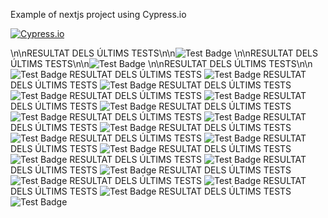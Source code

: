 Example of nextjs project using Cypress.io

<!---Start place for the badge -->
[![Cypress.io](https://img.shields.io/badge/tested%20with-Cypress-04C38E.svg)](https://www.cypress.io/)

<!---End place for the badge -->
\n\nRESULTAT DELS ÚLTIMS TESTS\n\n![Test Badge](https://img.shields.io/badge/tested%20with-Cypress-04C38E.svg)
\n\nRESULTAT DELS ÚLTIMS TESTS\n\n![Test Badge](https://img.shields.io/badge/tested%20with-Cypress-04C38E.svg)
\n\nRESULTAT DELS ÚLTIMS TESTS\n\n![Test Badge](https://img.shields.io/badge/tested%20with-Cypress-04C38E.svg)
RESULTAT DELS ÚLTIMS TESTS ![Test Badge](https://img.shields.io/badge/tested%20with-Cypress-04C38E.svg)
RESULTAT DELS ÚLTIMS TESTS ![Test Badge](https://img.shields.io/badge/tested%20with-Cypress-04C38E.svg)
RESULTAT DELS ÚLTIMS TESTS ![Test Badge](https://img.shields.io/badge/tested%20with-Cypress-04C38E.svg)
RESULTAT DELS ÚLTIMS TESTS ![Test Badge](https://img.shields.io/badge/tested%20with-Cypress-04C38E.svg)
RESULTAT DELS ÚLTIMS TESTS ![Test Badge](https://img.shields.io/badge/tested%20with-Cypress-04C38E.svg)
RESULTAT DELS ÚLTIMS TESTS ![Test Badge](https://img.shields.io/badge/tested%20with-Cypress-04C38E.svg)
RESULTAT DELS ÚLTIMS TESTS ![Test Badge](https://img.shields.io/badge/tested%20with-Cypress-04C38E.svg)
RESULTAT DELS ÚLTIMS TESTS ![Test Badge](https://img.shields.io/badge/tested%20with-Cypress-04C38E.svg)
RESULTAT DELS ÚLTIMS TESTS ![Test Badge](https://img.shields.io/badge/tested%20with-Cypress-04C38E.svg)
RESULTAT DELS ÚLTIMS TESTS ![Test Badge](https://img.shields.io/badge/tested%20with-Cypress-04C38E.svg)
RESULTAT DELS ÚLTIMS TESTS ![Test Badge](https://img.shields.io/badge/tested%20with-Cypress-04C38E.svg)
RESULTAT DELS ÚLTIMS TESTS ![Test Badge](https://img.shields.io/badge/tested%20with-Cypress-04C38E.svg)
RESULTAT DELS ÚLTIMS TESTS ![Test Badge](https://img.shields.io/badge/tested%20with-Cypress-04C38E.svg)
RESULTAT DELS ÚLTIMS TESTS ![Test Badge](https://img.shields.io/badge/tested%20with-Cypress-04C38E.svg)
RESULTAT DELS ÚLTIMS TESTS ![Test Badge](https://img.shields.io/badge/tested%20with-Cypress-04C38E.svg)
RESULTAT DELS ÚLTIMS TESTS ![Test Badge](https://img.shields.io/badge/tested%20with-Cypress-04C38E.svg)
RESULTAT DELS ÚLTIMS TESTS ![Test Badge](https://img.shields.io/badge/tested%20with-Cypress-04C38E.svg)
RESULTAT DELS ÚLTIMS TESTS ![Test Badge](https://img.shields.io/badge/tested%20with-Cypress-04C38E.svg)
